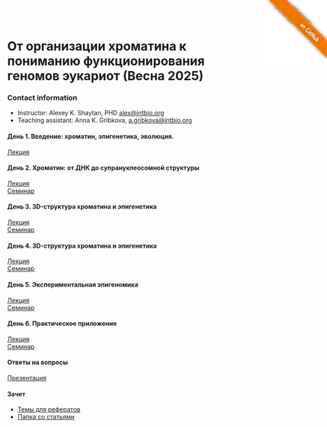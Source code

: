 <a href="https://github.com/intbio/2024_chromatin_sirius/blob/main/index.md"><img style="position: absolute; top: 0; right: 0; border: 0;" src="gitimg.png" alt="To GitHub"></a>
# От организации хроматина к пониманию функционирования геномов эукариот (Весна 2025)

### Contact information
- Instructor: Alexey K. Shaytan, PHD alex@intbio.org
- Teaching assistant: Anna K. Gribkova, a.gribkova@intbio.org 

#### День 1. Введение: хроматин, эпигенетика, эволюция.
[Лекция](slides/1Lecture1_Intro_new.pdf)  


#### День 2. Хроматин: от ДНК до супрануклеосомной структуры
[Лекция](slides/3Lecture2_Chromatin_new.pdf)  
[Семинар](https://docs.google.com/presentation/d/1V4Hjo7pQuXwXuTRNGFREk2jlc_GXlvonYyP7LjB1qZo/edit?usp=drive_link)


#### День 3. 3D-структура хроматина и эпигенетикa 
[Лекция](slides/4-5Lecture3_3D_and_Epigenetics.pdf)  
[Семинар](https://docs.google.com/presentation/d/17dtTOsecF7vjAJzu33mwhS5_REbqeD7dvtzvchDN5p4/edit?usp=drive_link)


#### День 4. 3D-структура хроматина и эпигенетикa 
[Лекция](slides/4-5Lecture3_3D_and_Epigenetics.pdf)  
[Семинар](https://docs.google.com/presentation/d/1IXQWTJ9pl9rAXCZZqdzvwgPW1HTnZL3rh6-T9nhDx_w/edit?usp=drive_link) 


#### День 5. Экспериментальная эпигеномика
[Лекция](slides/6Lecture4_Experimental_epigenomics.pdf)  
[Семинар](https://docs.google.com/presentation/d/1ZOiD6E1xokh0Bbu730JUYj7MwAv6binuyzceU7cvn0g/edit?usp=sharing)


#### День 6. Практическое приложение  
[Лекция](slides/7Lecture6_Advanced_topics.pdf)  
[Семинар](https://docs.google.com/presentation/d/146BUyYFfyRosMwYe37L8SfqReJNcJiNHnmiJInV4Yrg/edit?usp=sharing)

#### Ответы на вопросы
[Презентация](https://docs.google.com/presentation/d/1IhCjqGYbSR8x5BLQgXGSyBPb8V48I2nKEXX4Mgw14Oo/edit?usp=sharing)  


#### Зачет
- [Темы для рефератов](https://docs.google.com/document/d/1ztJtFxGLdJS_T3wqNKGaLk0DuVyhWBLSSNaUYAShHxo/edit?usp=sharing)
- [Папка со статьями](https://drive.google.com/drive/folders/1tPwEpwCvWKmxmsda1KGcQYidiQaa7tpK?usp=sharing)
